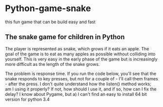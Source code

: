 # Python-game-snake
this fun game that can be build easy and fast

## The snake game for children in Python
The player is represented as snake, which grows if it eats an apple. 
The goal of the game is to eat as many apples as possible without colliding into yourself. 
This is very easy in the early phase of the game but is increasingly more difficult as the length of the snake grows.

The problem is response time. If you run the code below, you'll see that the snake responds to key presses, but not for a couple of - I'll call them frames - after the press. I don't quite understand how the listen() method works; am I using it properly? If not, how should I use it, and if so, how can I fix the delay? I know about Pygame, but a) I can't find an easy to install 64 bit version for python 3.4
